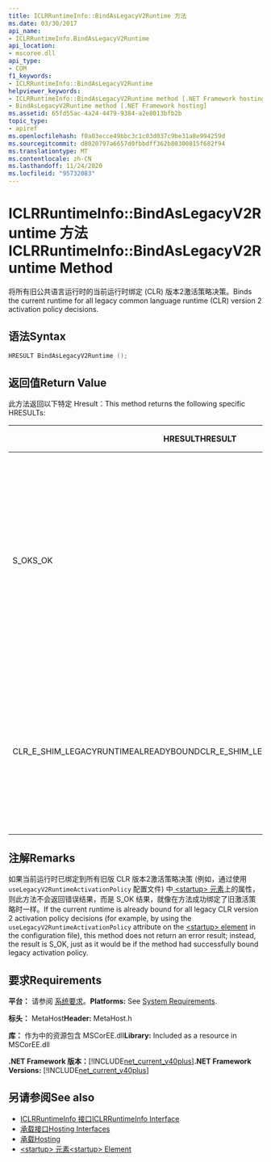 ```yaml
---
title: ICLRRuntimeInfo::BindAsLegacyV2Runtime 方法
ms.date: 03/30/2017
api_name:
- ICLRRuntimeInfo.BindAsLegacyV2Runtime
api_location:
- mscoree.dll
api_type:
- COM
f1_keywords:
- ICLRRuntimeInfo::BindAsLegacyV2Runtime
helpviewer_keywords:
- ICLRRuntimeInfo::BindAsLegacyV2Runtime method [.NET Framework hosting]
- BindAsLegacyV2Runtime method [.NET Framework hosting]
ms.assetid: 65fd55ac-4a24-4479-9384-a2e8013bfb2b
topic_type:
- apiref
ms.openlocfilehash: f0a03ecce49bbc3c1c03d037c9be31a8e994259d
ms.sourcegitcommit: d8020797a6657d0fbbdff362b80300815f682f94
ms.translationtype: MT
ms.contentlocale: zh-CN
ms.lasthandoff: 11/24/2020
ms.locfileid: "95732083"
---
```

# <a name="iclrruntimeinfobindaslegacyv2runtime-method"></a><span data-ttu-id="97c79-102">ICLRRuntimeInfo::BindAsLegacyV2Runtime 方法</span><span class="sxs-lookup"><span data-stu-id="97c79-102">ICLRRuntimeInfo::BindAsLegacyV2Runtime Method</span></span>

<span data-ttu-id="97c79-103">将所有旧公共语言运行时的当前运行时绑定 (CLR) 版本2激活策略决策。</span><span class="sxs-lookup"><span data-stu-id="97c79-103">Binds the current runtime for all legacy common language runtime (CLR) version 2 activation policy decisions.</span></span>  
  
## <a name="syntax"></a><span data-ttu-id="97c79-104">语法</span><span class="sxs-lookup"><span data-stu-id="97c79-104">Syntax</span></span>  
  
```cpp  
HRESULT BindAsLegacyV2Runtime ();  
```  
  
## <a name="return-value"></a><span data-ttu-id="97c79-105">返回值</span><span class="sxs-lookup"><span data-stu-id="97c79-105">Return Value</span></span>  

 <span data-ttu-id="97c79-106">此方法返回以下特定 Hresult：</span><span class="sxs-lookup"><span data-stu-id="97c79-106">This method returns the following specific HRESULTs:</span></span>  
  
|<span data-ttu-id="97c79-107">HRESULT</span><span class="sxs-lookup"><span data-stu-id="97c79-107">HRESULT</span></span>|<span data-ttu-id="97c79-108">说明</span><span class="sxs-lookup"><span data-stu-id="97c79-108">Description</span></span>|  
|-------------|-----------------|  
|<span data-ttu-id="97c79-109">S_OK</span><span class="sxs-lookup"><span data-stu-id="97c79-109">S_OK</span></span>|<span data-ttu-id="97c79-110">绑定成功，或已将此运行时绑定为旧版 CLR 版本2激活策略运行时。</span><span class="sxs-lookup"><span data-stu-id="97c79-110">Either binding succeeded, or this runtime was already bound as the legacy CLR version 2 activation policy runtime.</span></span>|  
|<span data-ttu-id="97c79-111">CLR_E_SHIM_LEGACYRUNTIMEALREADYBOUND</span><span class="sxs-lookup"><span data-stu-id="97c79-111">CLR_E_SHIM_LEGACYRUNTIMEALREADYBOUND</span></span>|<span data-ttu-id="97c79-112">已将其他运行时绑定到旧版 CLR 版本2激活策略。</span><span class="sxs-lookup"><span data-stu-id="97c79-112">A different runtime was already bound to the legacy CLR version 2 activation policy.</span></span>|  
  
## <a name="remarks"></a><span data-ttu-id="97c79-113">注解</span><span class="sxs-lookup"><span data-stu-id="97c79-113">Remarks</span></span>  

 <span data-ttu-id="97c79-114">如果当前运行时已绑定到所有旧版 CLR 版本2激活策略决策 (例如，通过使用 `useLegacyV2RuntimeActivationPolicy` 配置文件) 中[ \<startup> 元素](../../configure-apps/file-schema/startup/startup-element.md)上的属性，则此方法不会返回错误结果，而是 S_OK 结果，就像在方法成功绑定了旧激活策略时一样。</span><span class="sxs-lookup"><span data-stu-id="97c79-114">If the current runtime is already bound for all legacy CLR version 2 activation policy decisions (for example, by using the `useLegacyV2RuntimeActivationPolicy` attribute on the [\<startup> element](../../configure-apps/file-schema/startup/startup-element.md) in the configuration file), this method does not return an error result; instead, the result is S_OK, just as it would be if the method had successfully bound legacy activation policy.</span></span>  
  
## <a name="requirements"></a><span data-ttu-id="97c79-115">要求</span><span class="sxs-lookup"><span data-stu-id="97c79-115">Requirements</span></span>  

 <span data-ttu-id="97c79-116">**平台：** 请参阅 [系统要求](../../get-started/system-requirements.md)。</span><span class="sxs-lookup"><span data-stu-id="97c79-116">**Platforms:** See [System Requirements](../../get-started/system-requirements.md).</span></span>  
  
 <span data-ttu-id="97c79-117">**标头：** MetaHost</span><span class="sxs-lookup"><span data-stu-id="97c79-117">**Header:** MetaHost.h</span></span>  
  
 <span data-ttu-id="97c79-118">**库：** 作为中的资源包含 MSCorEE.dll</span><span class="sxs-lookup"><span data-stu-id="97c79-118">**Library:** Included as a resource in MSCorEE.dll</span></span>  
  
 <span data-ttu-id="97c79-119">**.NET Framework 版本：**[!INCLUDE[net_current_v40plus](../../../../includes/net-current-v40plus-md.md)]</span><span class="sxs-lookup"><span data-stu-id="97c79-119">**.NET Framework Versions:** [!INCLUDE[net_current_v40plus](../../../../includes/net-current-v40plus-md.md)]</span></span>  
  
## <a name="see-also"></a><span data-ttu-id="97c79-120">另请参阅</span><span class="sxs-lookup"><span data-stu-id="97c79-120">See also</span></span>

- [<span data-ttu-id="97c79-121">ICLRRuntimeInfo 接口</span><span class="sxs-lookup"><span data-stu-id="97c79-121">ICLRRuntimeInfo Interface</span></span>](iclrruntimeinfo-interface.md)
- [<span data-ttu-id="97c79-122">承载接口</span><span class="sxs-lookup"><span data-stu-id="97c79-122">Hosting Interfaces</span></span>](hosting-interfaces.md)
- [<span data-ttu-id="97c79-123">承载</span><span class="sxs-lookup"><span data-stu-id="97c79-123">Hosting</span></span>](index.md)
- [<span data-ttu-id="97c79-124">\<startup> 元素</span><span class="sxs-lookup"><span data-stu-id="97c79-124">\<startup> Element</span></span>](../../configure-apps/file-schema/startup/startup-element.md)
